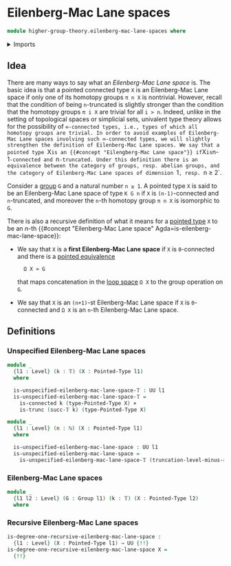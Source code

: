 # Eilenberg-Mac Lane spaces

```agda
module higher-group-theory.eilenberg-mac-lane-spaces where
```

<details><summary>Imports</summary>

```agda
open import elementary-number-theory.natural-numbers

open import foundation.cartesian-product-types
open import foundation.connected-types
open import foundation.truncated-types
open import foundation.truncation-levels
open import foundation.universe-levels

open import group-theory.groups

open import structured-types.pointed-types
```

</details>

## Idea

There are many ways to say what an _Eilenberg-Mac Lane space_ is. The basic idea is that a pointed connected type `X` is an Eilenberg-Mac Lane space if only one of its homotopy groups `π n X` is nontrivial. However, recall that the condition of being `n`-truncated is slightly stronger than the condition that the homotopy groups `π i X` are trivial for all `i > n`. Indeed, unlike in the setting of topological spaces or simplicial sets, univalent type theory allows for the possibility of `∞-connected types, i.e., types of which all homotopy groups are trivial. In order to avoid examples of Eilenberg-Mac Lane spaces involving such ∞-connected types, we will slightly strengthen the definition of Eilenberg-Mac Lane spaces. We say that a pointed type `X` is an {{#concept "Eilengberg-Mac Lane space"}} if `X` is `n-1`-connected and `n`-truncated. Under this definition there is an equivalence between the category of groups, resp. abelian groups, and the category of Eilenberg-Mac Lane spaces of dimension `1`, resp. `n ≥ 2`.

Consider a [group](group-theory.groups.md) `G` and a natural number `n ≥ 1`. A pointed type `X` is said to be an Eilenberg-Mac Lane space of type `K G n` if `X` is `(n-1)`-connected and `n`-truncated, and moreover the `n`-th homotopy group `π n X` is isomorphic to `G`.

There is also a recursive definition of what it means for a
[pointed type](higher-group-theory.higher-groups.md) `X` to be an
$n$-th {{#concept "Eilenberg-Mac Lane space" Agda=is-eilenberg-mac-lane-space}}:

- We say that `X` is a **first Eilenberg-Mac Lane space** if `X` is `0`-connected and there is a
  [pointed equivalence](structured-types.pointed-equivalences.md)

  ```text
    Ω X ≃ G
  ```

  that maps concatenation in the
  [loop space](synthetic-homotopy-theory.loop-spaces.md) `Ω X` to the group
  operation on `G`.

- We say that `X` is an `(n+1)`-st Eilenberg-Mac Lane space if `X` is `0`-connected and `Ω X` is an `n`-th Eilenberg-Mac Lane space.

## Definitions

### Unspecified Eilenberg-Mac Lane spaces

```agda
module _
  {l1 : Level} (k : 𝕋) (X : Pointed-Type l1)
  where

  is-unspecified-eilenberg-mac-lane-space-𝕋 : UU l1
  is-unspecified-eilenberg-mac-lane-space-𝕋 =
    is-connected k (type-Pointed-Type X) ×
    is-trunc (succ-𝕋 k) (type-Pointed-Type X)

module _
  {l1 : Level} (n : ℕ) (X : Pointed-Type l1)
  where

  is-unspecified-eilenberg-mac-lane-space : UU l1
  is-unspecified-eilenberg-mac-lane-space =
    is-unspecified-eilenberg-mac-lane-space-𝕋 (truncation-level-minus-one-ℕ n) X
```

### Eilenberg-Mac Lane spaces

```agda
module _
  {l1 l2 : Level} (G : Group l1) (k : 𝕋) (X : Pointed-Type l2)
  where

```

### Recursive Eilenberg-Mac Lane spaces

```agda
is-degree-one-recursive-eilenberg-mac-lane-space :
  {l1 : Level} (X : Pointed-Type l1) → UU {!!}
is-degree-one-recursive-eilenberg-mac-lane-space X =
  {!!}
```
